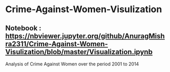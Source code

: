 # Crime-Against-Women-Visulization


## Notebook : https://nbviewer.jupyter.org/github/AnuragMishra2311/Crime-Against-Women-Visulization/blob/master/Visualization.ipynb
Analysis of Crime Against Women over the period  2001 to 2014 
